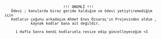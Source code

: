                                !!! ÖNEMLİ !!!
       Ödevi ; konularda biraz geride kaldığım ve ödevi yetiştiremediğim için
       Kodların çoğunu arkadaşım Ahmet Enes Özsaraç'ın Projesinden aldım ,
                kaynak kodlar bana ait değildir.  

         1 Hafta Sonra kendi kodlarımla revize edip güncelleyeceğim <3
